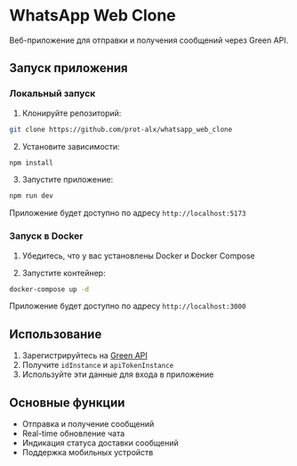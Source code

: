 # WhatsApp Web Clone

Веб-приложение для отправки и получения сообщений через Green API.

## Запуск приложения

### Локальный запуск

1. Клонируйте репозиторий:
```bash
git clone https://github.com/prot-alx/whatsapp_web_clone
```

2. Установите зависимости:
```bash
npm install
```

3. Запустите приложение:
```bash
npm run dev
```

Приложение будет доступно по адресу `http://localhost:5173`

### Запуск в Docker

1. Убедитесь, что у вас установлены Docker и Docker Compose

2. Запустите контейнер:
```bash
docker-compose up -d
```

Приложение будет доступно по адресу `http://localhost:3000`

## Использование

1. Зарегистрируйтесь на [Green API](https://green-api.com/)
2. Получите `idInstance` и `apiTokenInstance`
3. Используйте эти данные для входа в приложение

## Основные функции

- Отправка и получение сообщений
- Real-time обновление чата
- Индикация статуса доставки сообщений
- Поддержка мобильных устройств